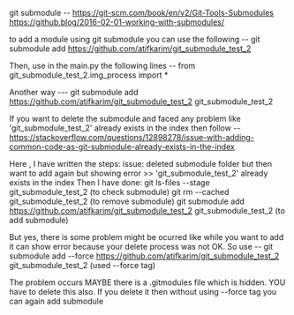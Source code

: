 git submodule --
https://git-scm.com/book/en/v2/Git-Tools-Submodules
https://github.blog/2016-02-01-working-with-submodules/

to add a module using git submodule you can use the following --
git submodule add https://github.com/atifkarim/git_submodule_test_2

Then, use in the main.py the following lines --
from git_submodule_test_2.img_process import *

Another way ---
git submodule add https://github.com/atifkarim/git_submodule_test_2 git_submodule_test_2

If you want to delete the submodule and faced any problem like 'git_submodule_test_2' already exists in the index then follow -- https://stackoverflow.com/questions/12898278/issue-with-adding-common-code-as-git-submodule-already-exists-in-the-index

Here , I have written the steps:
issue: deleted submodule folder but then want to add again but showing error >>  'git_submodule_test_2' already exists in the index
Then I have done: 
git ls-files --stage git_submodule_test_2 (to check submodule)
git rm --cached git_submodule_test_2 (to remove submodule)
git submodule add https://github.com/atifkarim/git_submodule_test_2 git_submodule_test_2 (to add submodule)

But yes, there is some problem might be ocurred like while you want to add it can show error because your delete process was not OK. So use --
git submodule add --force https://github.com/atifkarim/git_submodule_test_2 git_submodule_test_2 (used --force tag)

The problem occurs MAYBE there is a .gitmodules file which is hidden. YOU have to delete this also. If you delete it then without using --force tag you can again add submodule


